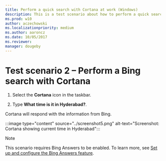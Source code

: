 ```yaml
---
title: Perform a quick search with Cortana at work (Windows)
description: This is a test scenario about how to perform a quick search with Cortana at work.
ms.prod: w10
author: aczechowski
ms.localizationpriority: medium
ms.author: aaroncz
ms.date: 10/05/2017
ms.reviewer: 
manager: dougeby
---
```


# Test scenario 2 – Perform a Bing search with Cortana

1. Select the  **Cortana**  icon in the taskbar.

2. Type **What time is it in Hyderabad?**.

Cortana will respond with the information from Bing.

:::image type="content" source="../screenshot5.png" alt-text="Screenshot: Cortana showing current time in Hyderabad":::

>[!NOTE]
>This scenario requires Bing Answers to be enabled. To learn more, see [Set up and configure the Bing Answers feature](./set-up-and-test-cortana-in-windows-10.md#set-up-and-configure-the-bing-answers-feature).
